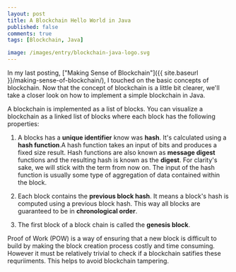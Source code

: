 ```yaml
---
layout: post
title: A Blockchain Hello World in Java
published: false
comments: true
tags: [Blockchain, Java]

image: /images/entry/blockchain-java-logo.svg
---
```


In my last posting, ["Making Sense of Blockchain"]({{ site.baseurl }}/making-sense-of-blockchain/), 
I touched on the basic concepts of blockchain. Now that the concept of 
blockchain is a little bit clearer, we'll take a closer look on how to 
implement a simple blockchain in Java.

A blockchain is implemented as a list of blocks. You can visualize a blockchain 
as a linked list of blocks where each block has the following properties:

1. A blocks has a **unique identifier** know was **hash**. It's calculated 
using a **hash function**.A hash function takes an input of bits and 
produces a fixed size result. Hash functions are also known as **message digest** 
functions and the resulting hash is known as the **digest**. For clarity's 
sake, we will stick with the term from now on. The input of the hash function 
is usually some type of aggregation of data contained within the block.

1. Each block contains the **previous block hash**. It means a block's 
hash is computed using a previous block hash. This way all blocks are guaranteed
to be in **chronological order**. 

1. The first block of a block chain is called the **genesis block**.


Proof of Work (POW) is a way of ensuring that a new block is difficult to build by making the block creation process costly and time consuming. However it must be relatively trivial to check if a blockchain satifies these requriiments. This helps to avoid blockchain tampering.